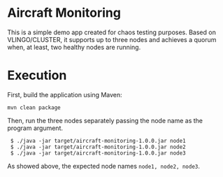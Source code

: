 # Aircraft Monitoring

This is a simple demo app created for chaos testing purposes. Based on VLINGO/CLUSTER, it supports up to three nodes and achieves a quorum when, at least, two healthy nodes are running.

# Execution

First, build the application using Maven:

```
mvn clean package
```

Then, run the three nodes separately passing the node name as the program argument.

```
 $ ./java -jar target/aircraft-monitoring-1.0.0.jar node1
 $ ./java -jar target/aircraft-monitoring-1.0.0.jar node2
 $ ./java -jar target/aircraft-monitoring-1.0.0.jar node3
```

As showed above, the expected node names `node1, node2, node3`.

